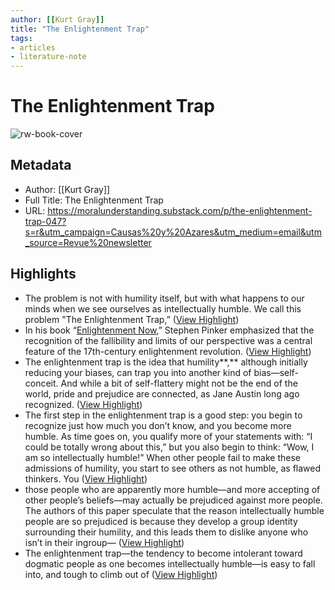 ```yaml
---
author: [[Kurt Gray]]
title: "The Enlightenment Trap"
tags: 
- articles
- literature-note
---
```

# The Enlightenment Trap

![rw-book-cover](https://readwise-assets.s3.amazonaws.com/media/uploaded_book_covers/profile_691412/https3A2F2Fbucketeer-e05bbc84-baa3-437e-9518-adb32be_6Fec30v.png)

## Metadata
- Author: [[Kurt Gray]]
- Full Title: The Enlightenment Trap
- URL: https://moralunderstanding.substack.com/p/the-enlightenment-trap-047?s=r&utm_campaign=Causas%20y%20Azares&utm_medium=email&utm_source=Revue%20newsletter

## Highlights
- The problem is not with humility itself, but with what happens to our minds when we see ourselves as intellectually humble. We call this problem "The Enlightenment Trap,” ([View Highlight](https://read.readwise.io/read/01gs91b3kkchctbtj1d5g0qhmz))
- In his book “[Enlightenment Now](https://www.amazon.com/dp/B073TJBYTB/ref=dp-kindle-redirect?_encoding=UTF8&btkr=1),” Stephen Pinker emphasized that the recognition of the fallibility and limits of our perspective was a central feature of the 17th-century enlightenment revolution. ([View Highlight](https://read.readwise.io/read/01gs91cc1cv0wr2screryxsa4s))
- The enlightenment trap is the idea that humility**,** although initially reducing your biases, can trap you into another kind of bias—self-conceit. And while a bit of self-flattery might not be the end of the world, pride and prejudice are connected, as Jane Austin long ago recognized. ([View Highlight](https://read.readwise.io/read/01gs91em5z7exbmsg7x5qbzk57))
- The first step in the enlightenment trap is a good step: you begin to recognize just how much you don’t know, and you become more humble. As time goes on, you qualify more of your statements with: “I could be totally wrong about this,” but you also begin to think: “Wow, I am so intellectually humble!” When other people fail to make these admissions of humility, you start to see others as not humble, as flawed thinkers. You ([View Highlight](https://read.readwise.io/read/01gs91h4pj59r3jf12dt9kyhfp))
- those people who are apparently more humble—and more accepting of other people’s beliefs—may actually be prejudiced against more people. The authors of this paper speculate that the reason intellectually humble people are so prejudiced is because they develop a group identity surrounding their humility, and this leads them to dislike anyone who isn’t in their ingroup— ([View Highlight](https://read.readwise.io/read/01gs91jmq48a1c78fpbnnejh7t))
- The enlightenment trap—the tendency to become intolerant toward dogmatic people as one becomes intellectually humble—is easy to fall into, and tough to climb out of ([View Highlight](https://read.readwise.io/read/01gs91q4n6vektffn0ps2edchx))
